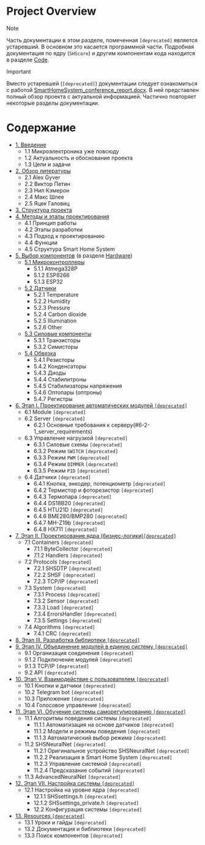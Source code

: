 # Project Overview

> [!NOTE]
> Часть документации в этом разделе, помеченная `[deprecated]` является устаревший. В основном это касается программной части. Подробная документация по ядру (`SHScore`) и другим компонентам кода находится в разделе [Code](../Code/).

> [!IMPORTANT]
> Вместо устаревшей (`[deprecated]`) документации следует ознакомиться с работой [SmartHomeSystem_conference_report.docx](../docs/SmartHomeSystem_conference_report.docx). В ней представлен полный обзор проекта с актуальной информацией. Частично повторяет некоторые разделы документации.

# Содержание

- [1. Введение](1_introduction.md)
  - 1.1 Микроэлектроника уже повсюду
  - 1.2 Актуальность и обоснование проекта
  - 1.3 Цели и задачи
- [2. Обзор литературы](2_literature.md)
  - 2.1 Alex Gyver
  - 2.2 Виктор Петин
  - 2.3 Нил Кэмерон
  - 2.4 Макс Шлее
  - 2.5 Яцек Галовиц
- [3. Структура проекта]()
- [4. Методы и этапы проектирования](4_development_methods.md)
  - 4.1 Принцип работы
  - 4.2 Этапы разработки
  - 4.3 Подход к проектированию
  - 4.4 Функции
  - 4.5 Структура Smart Home System
- [5. Выбор компонентов](../Hardware/) (в разделе [Hardware]())
  - [5.1 Микроконтроллеры](../Hardware/microcontrollers.md)
    - 5.1.1 Atmega328P
    - 5.1.2 ESP8266
    - 5.1.3 ESP32
  - [5.2 Датчики](../Hardware/sensors.md)
    - 5.2.1 Temperature
    - 5.2.2 Humidity
    - 5.2.3 Pressure
    - 5.2.4 Carbon dioxide
    - 5.2.5 Illumination
    - 5.2.6 Other
  - [5.3 Силовые компоненты](../Hardware/power_components.md)
    - 5.3.1 Транзисторы
    - 5.3.2 Симисторы
  - [5.4 Обвязка](../Hardware/electronic_components.md)
    - 5.4.1 Резисторы
    - 5.4.2 Конденсаторы
    - 5.4.3 Диоды
    - 5.4.4 Стабилитроны
    - 5.4.5 Стабилизаторы напряжения
    - 5.4.6 Оптопары (оптроны)
    - 5.4.7 Регистры
- [6. Этап I. Проектирование автоматических модулей `[deprecated]`]()
  - 6.1 Module `[deprecated]`
  - 6.2 Server `[deprecated]`
    - 6.2.1 Основные требования к серверу(#6-2-1_server_requirements)
  - 6.3 Управление нагрузкой `[deprecated]`
    - 6.3.1 Силовые схемы `[deprecated]`
    - 6.3.2 Режим `SWITCH` `[deprecated]`
    - 6.3.3 Режим `PWM` `[deprecated]`
    - 6.3.4 Режим `DIMMER` `[deprecated]`
    - 6.3.5 Режим `PID` `[deprecated]`
  - 6.4 Датчики `[deprecated]`
    - 6.4.1 Кнопка, энкодер, потенциометр `[deprecated]`
    - 6.4.2 Термистор и фоторезистор `[deprecated]`
    - 6.4.3 Термопара `[deprecated]`
    - 6.4.4 DS18B20 `[deprecated]`
    - 6.4.5 HTU21D `[deprecated]`
    - 6.4.6 BME280/BMP280 `[deprecated]`
    - 6.4.7 MH-Z19b `[deprecated]`
    - 6.4.8 HX711 `[deprecated]`
- [7. Этап II. Проектирование ядра (бизнес-логики)`[deprecated]`]()
  - 7.1 Containers `[deprecated]`
    - 7.1.1 ByteCollector `[deprecated]`
    - 7.1.2 Handlers `[deprecated]`
  - 7.2 Protocols `[deprecated]`
    - 7.2.1 SHSDTP `[deprecated]`
    - 7.2.2 SHSF `[deprecated]`
    - 7.2.3 TCP/IP `[deprecated]`
  - 7.3 System `[deprecated]`
    - 7.3.1 Process `[deprecated]`
    - 7.3.2 Sensor `[deprecated]`
    - 7.3.3 Load `[deprecated]`
    - 7.3.4 ErrorsHandler `[deprecated]`
    - 7.3.5 Settings `[deprecated]`
  - 7.4 Algorithms `[deprecated]`
    - 7.4.1 CRC `[deprecated]`
- [8. Этап III. Разработка библиотеки `[deprecated]`]()
- [9. Этап IV. Объединение модулей в единую систему `[deprecated]`]()
  - 9.1 Организация соединения `[deprecated]`
  - 9.1.2 Подключение модулей `[deprecated]`
  - 9.1.3 TCP/IP `[deprecated]`
  - 9.2 API `[deprecated]`
- [10. Этап V. Взаимодействие с пользователем `[deprecated]`]()
  - 10.1 Кнопки и датчики `[deprecated]`
  - 10.2 Telegram bot `[deprecated]`
  - 10.3 Приложение `[deprecated]`
  - 10.4 Голосовое управление `[deprecated]`
- [11. Этап VI. Обучение системы саморегулированию `[deprecated]`]()
  - 11.1 Алгоритмы поведения системы `[deprecated]`
    - 11.1.1 Автоматизация на основе датчиков `[deprecated]`
    - 11.1.2 Модели и режимы поведения `[deprecated]`
    - 11.1.3 Автоматический выбор режима `[deprecated]`
  - 11.2 SHSNeuralNet `[deprecated]`
    - 11.2.1 Оригинальное устройство SHSNeuralNet `[deprecated]`
    - 11.2.2 Реализация в Smart Home System `[deprecated]`
    - 11.2.3 Управление системой `[deprecated]`
    - 11.2.4 Предсказание событий `[deprecated]`
  - 11.3 AdvancedNeuralNet `[deprecated]`
- [12. Этап VII. Настройка системы `[deprecated]`]()
  - 12.1 Настройка на уровне ядра `[deprecated]`
    - 12.1.1 SHSsettings.h `[deprecated]`
    - 12.1.2 SHSsettings_private.h `[deprecated]`
    - 12.2 Конфигурация системы `[deprecated]`
- [13. Resources `[deprecated]`]()
  - 13.1 Уроки и гайды `[deprecated]`
  - 13.2 Документация и библиотеки `[deprecated]`
  - 13.3 Поиск компонентов `[deprecated]`


